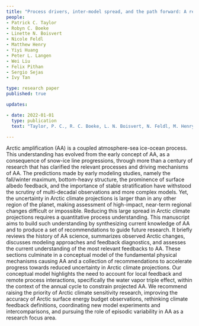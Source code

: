 ```yaml
---
title: "Process drivers, inter-model spread, and the path forward: A review of amplified Arctic warming"
people:
- Patrick C. Taylor 
- Robyn C. Boeke
- Linette N. Boisvert
- Nicole Feldl
- Matthew Henry
- Yiyi Huang
- Peter L. Langen
- Wei Liu
- Felix Pithan
- Sergio Sejas
- Ivy Tan

type: research paper
published: true

updates:

- date: 2022-01-01
  type: publication
  text: "Taylor, P. C., R. C. Boeke, L. N. Boisvert, N. Feldl, M. Henry, Y. Huang, P. L. Langen, W. Liu, F. Pithan, S. A. Sejas, and I. Tan (2021), [submitted](http://eartharxiv.org/repository/view/2693/)."

---
```


Arctic amplification (AA) is a coupled atmosphere-sea ice-ocean process. This understanding has evolved from the early concept of AA, as a consequence of snow-ice line progressions, through more than a century of research that has clarified the relevant processes and driving mechanisms of AA. The predictions made by early modeling studies, namely the fall/winter maximum, bottom-heavy structure, the prominence of surface albedo feedback, and the importance of stable stratification have withstood the scrutiny of multi-decadal observations and more complex models. Yet, the uncertainty in Arctic climate projections is larger than in any other region of the planet, making assessment of high-impact, near-term regional changes difficult or impossible. Reducing this large spread in Arctic climate projections requires a quantitative process understanding. This manuscript aims to build such understanding by synthesizing current knowledge of AA and to produce a set of recommendations to guide future research. It briefly reviews the history of AA science, summarizes observed Arctic changes, discusses modeling approaches and feedback diagnostics, and assesses the current understanding of the most relevant feedbacks to AA. These sections culminate in a conceptual model of the fundamental physical mechanisms causing AA and a collection of recommendations to accelerate progress towards reduced uncertainty in Arctic climate projections. Our conceptual model highlights the need to account for local feedback and remote process interactions, specifically the water vapor triple effect, within the context of the annual cycle to constrain projected AA. We recommend raising the priority of Arctic climate sensitivity research, improving the accuracy of Arctic surface energy budget observations, rethinking climate feedback definitions, coordinating new model experiments and intercomparisons, and pursuing the role of episodic variability in AA as a research focus area.
